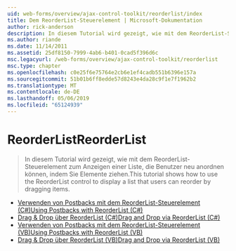 ```yaml
---
uid: web-forms/overview/ajax-control-toolkit/reorderlist/index
title: Dem ReorderList-Steuerelement | Microsoft-Dokumentation
author: rick-anderson
description: In diesem Tutorial wird gezeigt, wie mit dem ReorderList-Steuerelement zum Anzeigen einer Liste, die Benutzer neu anordnen können, indem Sie Elemente ziehen.
ms.author: riande
ms.date: 11/14/2011
ms.assetid: 25df8150-7999-4ab6-b401-0cad5f396d6c
msc.legacyurl: /web-forms/overview/ajax-control-toolkit/reorderlist
msc.type: chapter
ms.openlocfilehash: c0e25f6e75764e2cb6e1ef4cadb551b6396e157a
ms.sourcegitcommit: 51b01b6ff8edde57d8243e4da28c9f1e7f1962b2
ms.translationtype: MT
ms.contentlocale: de-DE
ms.lasthandoff: 05/06/2019
ms.locfileid: "65124939"
---
```

# <a name="reorderlist"></a><span data-ttu-id="75b60-103">ReorderList</span><span class="sxs-lookup"><span data-stu-id="75b60-103">ReorderList</span></span>

> <span data-ttu-id="75b60-104">In diesem Tutorial wird gezeigt, wie mit dem ReorderList-Steuerelement zum Anzeigen einer Liste, die Benutzer neu anordnen können, indem Sie Elemente ziehen.</span><span class="sxs-lookup"><span data-stu-id="75b60-104">This tutorial shows how to use the ReorderList control to display a list that users can reorder by dragging items.</span></span>

- [<span data-ttu-id="75b60-105">Verwenden von Postbacks mit dem ReorderList-Steuerelement (C#)</span><span class="sxs-lookup"><span data-stu-id="75b60-105">Using Postbacks with ReorderList (C#)</span></span>](using-postbacks-with-reorderlist-cs.md)
- [<span data-ttu-id="75b60-106">Drag & Drop über ReorderList (C#)</span><span class="sxs-lookup"><span data-stu-id="75b60-106">Drag and Drop via ReorderList (C#)</span></span>](drag-and-drop-via-reorderlist-cs.md)
- [<span data-ttu-id="75b60-107">Verwenden von Postbacks mit dem ReorderList-Steuerelement (VB)</span><span class="sxs-lookup"><span data-stu-id="75b60-107">Using Postbacks with ReorderList (VB)</span></span>](using-postbacks-with-reorderlist-vb.md)
- [<span data-ttu-id="75b60-108">Drag & Drop über ReorderList (VB)</span><span class="sxs-lookup"><span data-stu-id="75b60-108">Drag and Drop via ReorderList (VB)</span></span>](drag-and-drop-via-reorderlist-vb.md)

